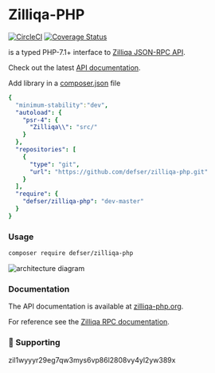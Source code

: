 # Zilliqa-PHP

[![CircleCI](https://circleci.com/gh/defser/zilliqa-php/tree/master.svg?style=svg)](https://circleci.com/gh/defser/zilliqa-php/tree/master) [![Coverage Status](https://coveralls.io/repos/github/defser/zilliqa-php/badge.svg?branch=circleci-editor/master)](https://coveralls.io/github/defser/zilliqa-php?branch=circleci-editor/master)

is a typed PHP-7.1+ interface to [Zilliqa JSON-RPC API](https://dev.zilliqa.com/docs/apis/api-introduction).

Check out the latest [API documentation](https://dev.zilliqa.com/).

Add library in a [composer.json](https://getcomposer.org/doc/01-basic-usage.md) file

```yaml
{
  "minimum-stability":"dev",
  "autoload": {
    "psr-4": {
      "Zilliqa\\": "src/"
    }
  },
  "repositories": [
    {
      "type": "git",
      "url": "https://github.com/defser/zilliqa-php.git"
    }
  ],
  "require": {
    "defser/zilliqa-php": "dev-master"
  }
}
```

### Usage


```sh
composer require defser/zilliqa-php
```

![architecture diagram](https://repository-images.githubusercontent.com/406884140/97e14f9a-7332-479c-911e-33efd4804d43 "Zilliqa architecture")

### Documentation

The API documentation is available at [zilliqa-php.org](http://zilliqa-php.org/).

For reference see the [Zilliqa RPC documentation](https://dev.zilliqa.com/docs/apis/api-introduction/).

### 🤝 Supporting

zil1wyyyr29eg7qw3mys6vp86l2808vy4yl2yw389x
